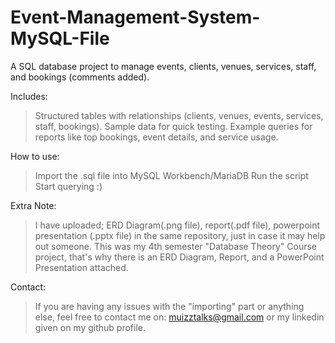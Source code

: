 # Event-Management-System-MySQL-File
A SQL database project to manage events, clients, venues, services, staff, and bookings (comments added).

Includes:
> Structured tables with relationships (clients, venues, events, services, staff, bookings).
> Sample data for quick testing.
> Example queries for reports like top bookings, event details, and service usage.

How to use:
> Import the .sql file into MySQL Workbench/MariaDB
> Run the script
> Start querying :)

Extra Note:
> I have uploaded; ERD Diagram(.png file), report(.pdf file), powerpoint presentation (.pptx file) in the same repository, just in case it may help out someone.
> This was my 4th semester "Database Theory" Course project, that's why there is an ERD Diagram, Report, and a PowerPoint Presentation attached.

Contact:
> If you are having any issues with the "importing" part or anything else, feel free to contact me on: muizztalks@gmail.com or my linkedin given on my github profile.  
